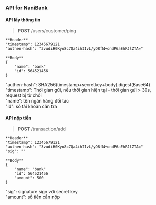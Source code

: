 ### API for NaniBank

#### API lấy thông tin


>**POST** /users/customer/ping  

    **Header**  
    "timestamp": 12345679121  
    "authen-hash": "3vudiH0Kyo8c7Qa4ihIIvL/yO8fN+ondP6aEhFJlZTA="  

    **Body**  
    {  
        "name": "bank"  
        "id": 564521456  
    }  


"authen-hash": SHA256(timestamp+secretkey+body).digest(Base64)  
 "timestamp": Thời gian gửi, nếu thời gian hiện tại - thời gian gửi > 30s, request bị từ chối  
 "name": tên ngân hàng đối tác  
 "id": số tài khoản cần tra  

#### API nộp tiền


>**POST** /transaction/add  
 
    **Header**  
    "timestamp": 12345679121  
    "authen-hash": "3vudiH0Kyo8c7Qa4ihIIvL/yO8fN+ondP6aEhFJlZTA="  
    "sig": ""  

    **Body**  
    {  
        "name": "bank"  
        "id": 564521456  
        "amount": 500  
    }  


 "sig": signature sign với secret key  
 "amount": số tiền cần nộp  